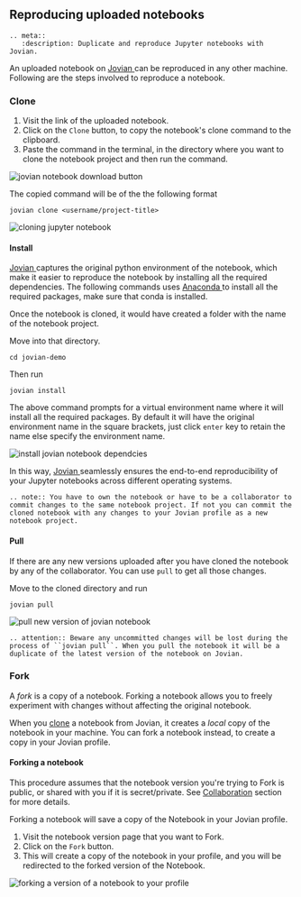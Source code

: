 ## Reproducing uploaded notebooks

```eval_rst
.. meta::
   :description: Duplicate and reproduce Jupyter notebooks with Jovian.
```

An uploaded notebook on <a href="https://jovian.ai?utm_source=docs" target=_blank> Jovian </a> can be reproduced in any other machine. Following are the steps involved to reproduce a notebook.

### Clone

1. Visit the link of the uploaded notebook.
2. Click on the `Clone` button, to copy the notebook's clone command to the clipboard.
3. Paste the command in the terminal, in the directory where you want to clone the notebook project and then run the command.

<img src="https://i.imgur.com/RsKPXb7.gif" class="screenshot2" alt="jovian notebook download button" >

The copied command will be of the the following format

```
jovian clone <username/project-title>
```

<img src="https://i.imgur.com/9AmJ9hu.gif" class="screenshot" alt="cloning jupyter notebook" >

#### Install

<a href="https://jovian.ai?utm_source=docs" target=_blank> Jovian </a> captures the original python environment of the notebook, which make it easier to reproduce the notebook by installing all the required dependencies.
The following commands uses <a href="https://conda.io" target=_blank> Anaconda </a> to install all the required packages, make sure that conda is installed.

Once the notebook is cloned, it would have created a folder with the name of the notebook project.

Move into that directory.

```
cd jovian-demo
```

Then run

```
jovian install
```

The above command prompts for a virtual environment name where it will install all the required packages. By default it will have the original environment name in the square brackets, just click `enter` key to retain the name else specify the environment name.

<img src="https://i.imgur.com/ysEWR80.gif" class="screenshot" alt="install jovian notebook dependcies" >

In this way, <a href="https://jovian.ai?utm_source=docs" target=_blank> Jovian </a> seamlessly ensures the end-to-end reproducibility of your Jupyter notebooks across different operating systems.

```eval_rst
.. note:: You have to own the notebook or have to be a collaborator to commit changes to the same notebook project. If not you can commit the cloned notebook with any changes to your Jovian profile as a new notebook project.
```

#### Pull

If there are any new versions uploaded after you have cloned the notebook by any of the collaborator.
You can use `pull` to get all those changes.

Move to the cloned directory and run

```
jovian pull
```

<img src="https://i.imgur.com/h5p4S07.gif" class="screenshot" alt="pull new version of jovian notebook" >

```eval_rst
.. attention:: Beware any uncommitted changes will be lost during the process of ``jovian pull``. When you pull the notebook it will be a duplicate of the latest version of the notebook on Jovian.
```

### Fork

A _fork_ is a copy of a notebook. Forking a notebook allows you to freely experiment with changes without affecting the original notebook.

When you <a href="#clone">clone</a> a notebook from Jovian, it creates a _local_ copy of the notebook in your machine. You can fork a notebook instead, to create a copy in your Jovian profile.

<h4>Forking a notebook</h4>
This procedure assumes that the notebook version you're trying to Fork is public, or shared with you if it is secret/private. See <a href="collaborate.html#maintain-public-secret-and-private-notebooks" target="_blank">Collaboration</a> section for more details.

Forking a notebook will save a copy of the Notebook in your Jovian profile.

1. Visit the notebook version page that you want to Fork.
2. Click on the `Fork` button.
3. This will create a copy of the notebook in your profile, and you will be redirected to the forked version of the Notebook.

<img src="https://i.imgur.com/Jap1FYR.png" class="screenshot" alt="forking a version of a notebook to your profile" >

